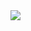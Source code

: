 <img align="center" src="https://github-readme-stats.vercel.app/api/?username=GiorgosL&theme=radical" />

